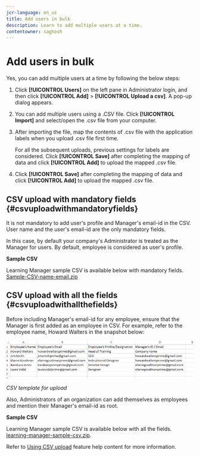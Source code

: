 ```yaml
---
jcr-language: en_us
title: Add users in bulk
description: Learn to add multiple users at a time.
contentowner: saghosh
---
```



# Add users in bulk

Yes, you can add multiple users at a time by following the below steps:

1. Click **[!UICONTROL Users]** on the left pane in Administrator login, and then click **[!UICONTROL Add]** > **[!UICONTROL Upload a csv]**. A pop-up dialog appears.   

1. You can add multiple users using a .CSV file. Click **[!UICONTROL Import]** and select/open the .csv file from your computer.   

1. After importing the file, map the contents of .csv file with the application labels when you upload .csv file first time.

   For all the subsequent uploads, previous settings for labels are considered. Click **[!UICONTROL Save]** after completing the mapping of data and click **[!UICONTROL Add]** to upload the mapped .csv file.

1. Click **[!UICONTROL Save]** after completing the mapping of data and click **[!UICONTROL Add]** to upload the mapped .csv file.

## CSV upload with mandatory fields {#csvuploadwithmandatoryfields}

It is not mandatory to add user's profile and Manager's email-id in the CSV. User name and the user's email-id are the only mandatory fields.

In this case, by default your company's Administrator is treated as the Manager for users. By default, employee is considered as user's profile.

**Sample CSV**

Learning Manager sample CSV is available below with mandatory fields.
[Sample-CSV-name-email.zip](assets/sample-csv-name-email.zip)

## CSV upload with all the fields {#csvuploadwithallthefields}

Before including Manager's email-id for any employee, ensure that the Manager is first added as an employee in CSV. For example, refer to the employee name, Howard Walters in the snapshot below:

![](assets/csv-example.png)

*CSV template for upload*

Also, Administrators of an organization can add themselves as employees and mention their Manager's email-id as root.

**Sample CSV**

Learning Manager sample CSV is available below with all the fields.
[learning-manager-sample-csv.zip](assets/learning-manager-sample-csv.zip).

Refer to  [Using CSV upload](/help/migrated/administrators/feature-summary/add-users-user-groups.md) feature help content for more information.

